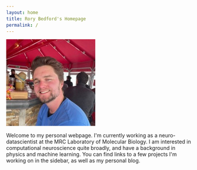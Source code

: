 ```yaml
---
layout: home
title: Rory Bedford's Homepage
permalink: /
---
```


![image](assets/profile.jpeg)

Welcome to my personal webpage. I'm currently working as a neuro-datascientist at the MRC Laboratory of Molecular Biology. I am interested in computational neuroscience quite broadly, and have a background in physics and machine learning. You can find links to a few projects I'm working on in the sidebar, as well as my personal blog.

